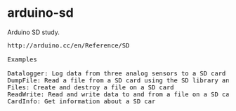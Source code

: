 # arduino-sd
Arduino SD study.
<pre>
http://arduino.cc/en/Reference/SD

Examples

Datalogger: Log data from three analog sensors to a SD card using the SD library
DumpFile: Read a file from a SD card using the SD library and send it over the serial port
Files: Create and destroy a file on a SD card
ReadWrite: Read and write data to and from a file on a SD card
CardInfo: Get information about a SD car





</pre>
